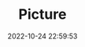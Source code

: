 ---
weight: 1
images:
- /images/edited/217.jpeg
title: Picture
date: 2022-10-24 22:59:53
tags: [luminarneo,work,ilce7m3,person,people]
---